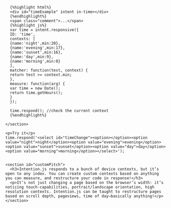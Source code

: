<article id="concept" class="highlight clearFix">
  <div class="inner clearFix" data-pattern="2">
    <section intent in-pseudostandard-before="#customPitch" in-pseudohdtv-before="#customPitch"
	     in-pseudotablet-after="#customPitch" in-pseudosmalltablet-after="#customPitch" in-pseudomobile-after="#customPitch"
	     in-standard-before="#customPitch" in-hdtv-before="#customPitch"
	     in-tablet-after="#customPitch" in-smalltablet-after="#customPitch" in-mobile-after="#customPitch">
      <div id="timeExample" intent in-time> </div>

      {%highlight html%}
      <div id="timeExample" intent in-time></div>
      {%endhighlight%}
      <span class="comment">...</span>
      {%highlight js%}
      var time = intent.responsive({
      ID: 'time',
      contexts: [
      {name:'night',min:20},
      {name:'evening',min:17},
      {name:'sunset',min:16},
      {name:'day',min:9},
      {name:'morning',min:0}
      ],
      matcher: function(test, context) {
      return test >= context.min;
      },
      measure: function(arg) {
      var time = new Date();
      return time.getHours();
      }
      });

      time.respond(); //check the current context
      {%endhighlight%}

    </section>

    <p>Try it</p>
    time.respond('<select id="timeChange"><option></option><option value="night">night</option><option value="evening">evening</option><option value="sunset">sunset</option><option value="day">day</option><option value="morning">morning</option></select>');


    <section id="customPitch">
      <h3>Intention.js responds to a bunch of device contexts, but it’s open to any index. You can create custom contexts based on anything you can measure, and restructure your code in response!</h3>
      <p>It’s not just changing a page based on the browser’s width: it’s noticing touch-capabilities, portrait/landscape orientation, high resolution contexts. Intention.js can be taught to restructure pages based on scroll depth, pageviews, time of day—basically anything!</p>
    </section>
  </div>
</article>
